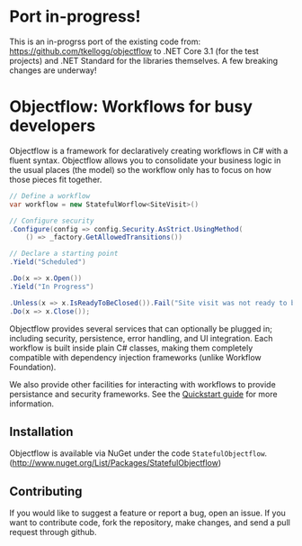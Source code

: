 # Port in-progress!

This is an in-progrss port of the existing code from: https://github.com/tkellogg/objectflow to .NET Core 3.1 (for the test projects) and .NET Standard for the libraries themselves.
A few breaking changes are underway!

# Objectflow: Workflows for busy developers

Objectflow is a framework for declaratively creating workflows in C# with a fluent syntax. Objectflow allows you to consolidate your business logic in the usual places (the model) so the workflow only has to focus on how those pieces fit together. 
```C#
// Define a workflow
var workflow = new StatefulWorflow<SiteVisit>()

// Configure security
.Configure(config => config.Security.AsStrict.UsingMethod(
	() => _factory.GetAllowedTransitions())

// Declare a starting point
.Yield("Scheduled")

.Do(x => x.Open())
.Yield("In Progress")

.Unless(x => x.IsReadyToBeClosed()).Fail("Site visit was not ready to be closed")
.Do(x => x.Close());
```

Objectflow provides several services that can optionally be plugged in; including security, persistence, error handling, and UI integration. Each workflow is built inside plain C# classes, making them completely compatible with dependency injection frameworks (unlike Workflow Foundation).

We also provide other facilities for interacting with workflows to provide persistance and security frameworks.
See the [Quickstart guide](https://github.com/tkellogg/objectflow/wiki/Home) for more information.

## Installation

Objectflow is available via NuGet under the code `StatefulObjectflow`. (http://www.nuget.org/List/Packages/StatefulObjectflow)


## Contributing

If you would like to suggest a feature or report a bug, open an issue. If you want to contribute code, fork the repository, make changes, and send a pull request through github.